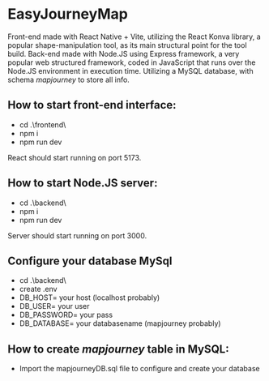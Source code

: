 <b><h1>EasyJourneyMap</h1></b>

Front-end made with React Native + Vite, utilizing the React Konva library, a popular shape-manipulation tool, as its main structural point for the tool build. Back-end made with Node.JS using Express framework, a very popular web structured framework, coded in JavaScript that runs over the Node.JS environment in execution time. Utilizing a MySQL database, with schema <i>mapjourney</i> to store all info.

<b><h2>How to start front-end interface:</h2></b>

- cd .\frontend\
- npm i
- npm run dev

React should start running on port 5173.

<b><h2>How to start Node.JS server:</h2></b>

- cd .\backend\
- npm i
- npm run dev

Server should start running on port 3000.

<b><h2>Configure your database MySql</h2></b>

- cd .\backend\
- create .env
- DB_HOST= your host (localhost probably)
- DB_USER= your user
- DB_PASSWORD= your pass
- DB_DATABASE= your databasename (mapjourney probably)


<b><h2>How to create <i>mapjourney</i> table in MySQL:</h2></b>

- Import the mapjourneyDB.sql file to configure and create your database
